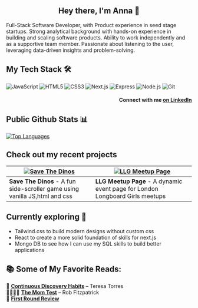 <div align = "center">
  
## Hey there, I'm Anna 👋
</div>

Full-Stack Software Developer, with Product experience in seed stage startups. Strong analytical background with hands-on experience in building and scaling software products. Ability to work independently and as a supportive team member. Passionate about listening to the user, leveraging data-driven insights and problem-solving.


## My Tech Stack 🛠
![JavaScript](https://img.shields.io/badge/-JavaScript-F7DF1E?style=flat&logo=javascript&logoColor=black)
![HTML5](https://img.shields.io/badge/-HTML5-E34F26?style=flat&logo=html5&logoColor=white)
![CSS3](https://img.shields.io/badge/-CSS3-1572B6?style=flat&logo=css3)
![Next.js](https://img.shields.io/badge/-Next.js-000000?style=flat&logo=nextdotjs)
![Express](https://img.shields.io/badge/-Express-000000?style=flat&logo=express)
![Node.js](https://img.shields.io/badge/-Node.js-339933?style=flat&logo=node.js&logoColor=white)
![Git](https://img.shields.io/badge/-Git-F05032?style=flat&logo=git&logoColor=white)


<div align = "right">
  
#### Connect with me [on LinkedIn](https://www.linkedin.com/in/anna-van-wingerden/)
</div>


## Public Github Stats  📊
[![Top Languages](https://github-readme-stats.vercel.app/api/top-langs/?username=annavanwingerden&langs_count=8&layout=compact)](https://github.com/anuraghazra/github-readme-stats)

## Check out my recent projects

| [![Save The Dinos](https://github.com/user-attachments/assets/0df8debb-fbd2-4d00-ac3a-8deb51937c1c)](https://github.com/annavanwingerden/Save-The-Dinos) | [![LLG Meetup Page](https://github.com/user-attachments/assets/49e87e22-d836-4421-8688-c374a9f0f67d)](https://github.com/annavanwingerden/llg-meetup-page) |
|---------------------------------|---------------------------------|
| **Save The Dinos** - A fun side-scroller game using vanilla JS,html and css | **LLG Meetup Page** - A dynamic event page for London Longboard Girls meetups |

## Currently exploring 🚀
* Tailwind.css to build modern designs without custom css
* React to create a more solid foundation of skills for next.js
* Mongo DB to see how I can use my SQL skills to build better applications


## 📚 Some of My Favorite Reads:
📖 [**Continuous Discovery Habits**](https://www.amazon.com/dp/1736633309) – Teresa Torres  
👩‍👩‍👧‍👧 [**The Mom Test**](https://www.momtestbook.com/) – Rob Fitzpatrick  
📰 [**First Round Review**](https://review.firstround.com/)  


